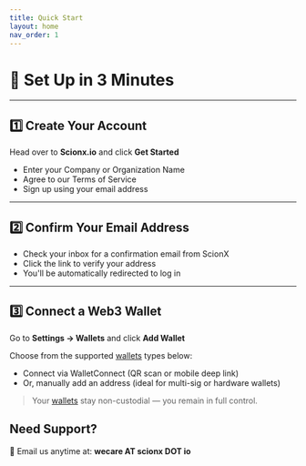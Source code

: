 ```yaml
---
title: Quick Start
layout: home
nav_order: 1
---
```


# 🚀 Set Up in 3 Minutes

---

## 1️⃣ Create Your Account

Head over to **Scionx.io** and click **Get Started**

- Enter your Company or Organization Name
- Agree to our Terms of Service
- Sign up using your email address

---

## 2️⃣ Confirm Your Email Address

- Check your inbox for a confirmation email from ScionX
- Click the link to verify your address
- You'll be automatically redirected to log in

---

## 3️⃣ Connect a Web3 Wallet

Go to **Settings → Wallets** and click **Add Wallet**

Choose from the supported [wallets](/wallets) types below:

- Connect via WalletConnect (QR scan or mobile deep link)
- Or, manually add an address (ideal for multi-sig or hardware wallets)

> Your [wallets](/wallets) stay non-custodial — you remain in full control.

## Need Support?

📧 Email us anytime at: **wecare AT scionx DOT io**